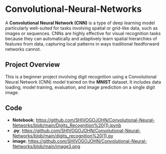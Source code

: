 # Convolutional-Neural-Networks

A **Convolutional Neural Network (CNN)** is a type of deep learning model particularly well-suited for tasks involving spatial or grid-like data, such as images or sequences. CNNs are highly effective for visual recognition tasks because they can automatically and adaptively learn spatial hierarchies of features from data, capturing local patterns in ways traditional feedforward networks cannot.

## Project Overview 
This is a beginner project involving digit recognition using a Convolutional Neural Network (CNN) model trained on the **MNIST** dataset. It includes data loading, model training, evaluation, and image prediction on a single digit image.

## Code

- **Notebook**; https://github.com/SHIVOGOJOHN/Convolutional-Neural-Networks/blob/main/Digits_Recognition%20(1).ipynb
- **.py**; https://github.com/SHIVOGOJOHN/Convolutional-Neural-Networks/blob/main/digits_recognition%20(1).py
- **image**; https://github.com/SHIVOGOJOHN/Convolutional-Neural-Networks/blob/main/image3.png
